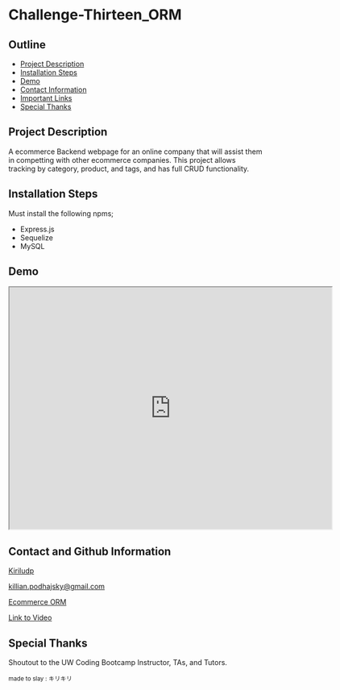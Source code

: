 # Challenge-Thirteen_ORM



## Outline

  - [Project Description](#description)
  - [Installation Steps](#installation)
  - [Demo](#demo)
  - [Contact Information](#usernamer)
  - [Important Links](#links)
  - [Special Thanks](#collaborators)



## Project Description

A ecommerce Backend webpage for an online company that will assist them in competting with other ecommerce companies. This project allows tracking by category, product, and tags, and has full CRUD functionality. 



## Installation Steps

Must install the following npms;


- Express.js
- Sequelize
- MySQL



## Demo


<iframe src="https://drive.google.com/file/d/1wKQEzJtJYCCVIQvGCC0KVyBQw1hTMUpm/preview" width="640" height="480"></iframe>


## Contact and Github Information

[Kiriludp](https://github.com/kiriludp)


[killian.podhajsky@gmail.com](mailto:killian.podhajsky@gmail.com)


[Ecommerce ORM ](https://github.com/kiriludp/Challenge-Thirteen_ORM)


[Link to Video](https://drive.google.com/file/d/1wKQEzJtJYCCVIQvGCC0KVyBQw1hTMUpm/view)


## Special Thanks


Shoutout to the UW Coding Bootcamp Instructor, TAs, and Tutors. 




<p><sub>made to slay : キリキリ</sub></p>